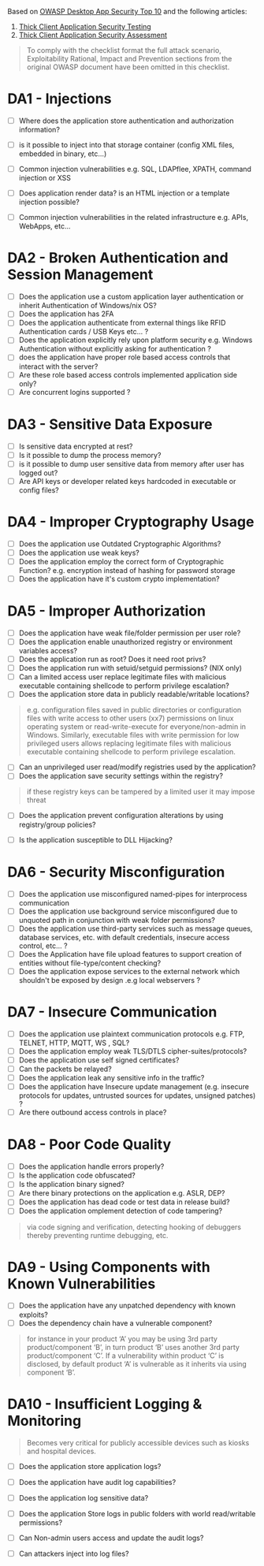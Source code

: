 Based on [OWASP Desktop App Security Top 10](https://owasp.org/www-project-desktop-app-security-top-10/) and the following articles:
1. [Thick Client Application Security Testing](https://www.optiv.com/insights/source-zero/blog/thick-client-application-security-testing)
2. [Thick Client Application Security Assessment](https://www.einfochips.com/blog/thick-client-application-security-assessment/)

> To comply with the checklist format the full attack scenario, Exploitability Rational, Impact and Prevention sections from the original OWASP document have been omitted in this checklist.


# DA1 - Injections
- [ ] Where does the application store authentication and authorization information?
- [ ] is it possible to inject into that storage container (config XML files, embedded in binary, etc...)
- [ ] Common injection vulnerabilities e.g. SQL, LDAPflee, XPATH, command injection or XSS
- [ ] Does application render data? is an HTML injection or a template injection possible?
- [ ] Common injection vulnerabilities in the related infrastructure e.g. APIs, WebApps, etc...


# DA2 - Broken Authentication and Session Management
- [ ] Does the application use a custom application layer authentication or inherit Authentication of Windows/nix OS? 
- [ ] Does  the application has 2FA
- [ ] Does the application authenticate from external things like RFID Authentication cards / USB Keys etc... ?
- [ ] Does the application explicitly rely upon platform security e.g. Windows Authentication without explicitly asking for authentication ?
- [ ] does the application have proper role based access controls that interact with the server?
- [ ] Are these role based access controls implemented application side only?
- [ ] Are concurrent logins supported ?

# DA3 - Sensitive Data Exposure
- [ ] Is sensitive data encrypted at rest?
- [ ] Is it possible to dump the process memory?
- [ ] is it possible to dump user sensitive data from memory after user has logged out?
- [ ] Are API keys or developer related keys hardcoded in executable or config files?

# DA4 - Improper Cryptography Usage
- [ ] Does the application use Outdated Cryptographic Algorithms? 
- [ ] Does the application use weak keys?
- [ ] Does the application employ the correct form of Cryptographic Function? e.g. encryption instead of hashing for password storage
- [ ] Does the application have it's custom crypto implementation?

# DA5 - Improper Authorization
- [ ] Does the application have weak file/folder permission per user role?
- [ ] Does the application enable unauthorized registry or environment variables access?
- [ ] Does the application run as root? Does it need root privs?
- [ ] Does the application run with setuid/setguid permissions? (NIX only)
- [ ] Can a limited access user replace legitimate files with malicious executable containing shellcode to perform privilege escalation?
- [ ] Does the application store data in publicly readable/writable locations? 
> e.g. configuration files saved in public directories or configuration files with write access to other users (xx7) permissions on linux operating system or read-write-execute for everyone/non-admin in Windows. Similarly, executable files with write permission for low privileged users allows replacing legitimate files with malicious executable containing shellcode to perform privilege escalation.
- [ ] Can an unprivileged user read/modify registries used by the application?
- [ ] Does the application save security settings within the registry?
 > if these registry keys can be tampered by a limited user it may impose threat
- [ ] Does the application prevent configuration alterations by using registry/group policies?
- [ ] Is the application susceptible to DLL Hijacking? 


# DA6 - Security Misconfiguration
- [ ] Does the application use misconfigured named-pipes for interprocess communication
- [ ] Does the application use background service misconfigured due to unquoted path in conjunction with weak folder permissions?
- [ ] Does the application use third-party services such as message queues, database services, etc. with default credentials, insecure access control, etc... ?
- [ ] Does the Application have file upload features to support creation of entities without file-type/content checking?
- [ ] Does the application expose services to the external network which shouldn't be exposed by design .e.g local webservers ?

# DA7 - Insecure Communication
- [ ] Does the application use plaintext communication protocols e.g. FTP, TELNET, HTTP, MQTT, WS , SQL?
- [ ] Does the application employ weak TLS/DTLS cipher-suites/protocols?
- [ ] Does the application use self signed certificates?
- [ ] Can the packets be relayed?
- [ ] Does the application leak any sensitive info in the traffic?
- [ ] Does the application have Insecure update management (e.g. insecure protocols for updates, untrusted sources for updates, unsigned patches) ?
- [ ] Are there outbound access controls in place?

# DA8 - Poor Code Quality
- [ ]  Does the application handle errors properly?
- [ ] Is the application code obfuscated?
- [ ] Is the application binary signed?
- [ ] Are there binary protections on the application e.g. ASLR, DEP?
- [ ] Does the application has dead code or test data in release build?
- [ ] Does the application omplement detection of code tampering?
 > via code signing and verification, detecting hooking of debuggers thereby preventing runtime debugging, etc.
 

# DA9 - Using Components with Known Vulnerabilities
- [ ] Does the application have any unpatched dependency with known exploits?
- [ ] Does the dependency chain have a vulnerable component? 
> for instance in your product ‘A’ you may be using 3rd party product/component ‘B’, in turn product ‘B’ uses another 3rd party product/component ‘C’. If a vulnerability within product ‘C’ is disclosed, by default product ‘A’ is vulnerable as it inherits via using component ‘B’.


# DA10 - Insufficient Logging & Monitoring
> Becomes very critical for publicly accessible devices such as kiosks and hospital devices.
- [ ] Does the application store application logs?
- [ ] Does the application have audit log capabilities?
- [ ] Does the application log sensitive data?
- [ ] Does the application Store logs in public folders with world read/writable permissions?
- [ ] Can Non-admin users access and update the audit logs?
- [ ] Can attackers inject into log files? 

